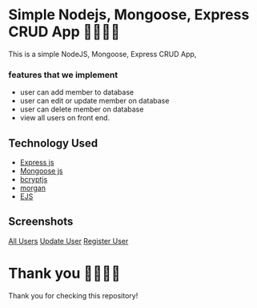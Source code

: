 # Simple Nodejs, Mongoose, Express CRUD App 👏👏👏👏

This is a simple NodeJS, Mongoose, Express CRUD App, 
### features that we implement
- user can add member to database
- user can edit or update member on database
- user can delete member on database
- view all users on front end.

## Technology Used

- [Express js](https://github.com/expressjs/express)
- [Mongoose js](https://github.com/mongoosejs/mongoose)
- [bcryptjs](https://github.com/bcryptjs/bcrypt)
- [morgan](https://github.com/morgan/morgan)
- [EJS](https://github.com/ejs/ejs)

## Screenshots

[All Users](./images/img1.png)
[Update User](./images/img2.png)
[Register User](./images/img3.png)

# Thank you 🙏🙏🙏🙏

Thank you for checking this repository!